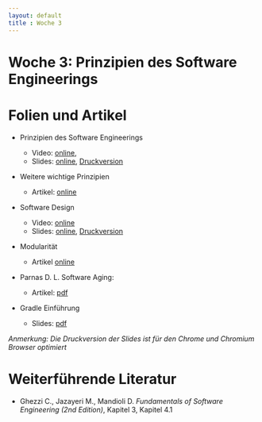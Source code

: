 ```yaml
---
layout: default
title : Woche 3
---
```

# Woche 3: Prinzipien des Software Engineerings

# Folien und Artikel

* Prinzipien des Software Engineerings
    * Video:  [online](https://tube.switch.ch/videos/9b67c31a),  
    * Slides: [online](./slides/software-engineering-principles.html), [Druckversion](./slides/software-engineering-principles.html?print-pdf)
* Weitere wichtige Prinzipien
    * Artikel: [online](./articles/software-engineering-principles)
* Software Design
    * Video: [online](https://tube.switch.ch/videos/f184e7aa)
    * Slides: [online](./slides/design-objectives.html), [Druckversion](./slides/design-objectives.html?print-pdf)
* Modularität
    * Artikel [online](./articles/modularity)
* Parnas D. L. Software Aging: 
    * Artikel: [pdf](http://www.inf.ed.ac.uk/teaching/courses/seoc/2004_2005/resources/bullet11.pdf)

* Gradle Einführung
    * Slides: [pdf](./exercises/gradle.pdf)


*Anmerkung: Die Druckversion der Slides ist für den Chrome und Chromium Browser optimiert*


# Weiterführende Literatur
* Ghezzi C., Jazayeri M., Mandioli D. *Fundamentals of Software Engineering (2nd Edition)*, Kapitel 3, Kapitel 4.1



